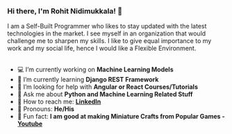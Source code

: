 ### Hi there, I'm Rohit Nidimukkala! 👋
I am a Self-Built Programmer who likes to stay updated with the latest technologies in the market. I see myself in an organization that would challenge me to sharpen my skills. I like to give equal importance to my work and my social life, hence I would like a Flexible Environment.
<br><br>

- 💻 I’m currently working on       <b> Machine Learning Models </b>
- 🧮 I’m currently learning         <b> Django REST Framework </b> <!-- - 👯 I’m looking to collaborate on  <b> -->
- 🤔 I’m looking for help with      <b> Angular or React Courses/Tutorials </b>
- 💬 Ask me about                   <b> Python and Machine Learning Related Stuff </b>
- 🤝 How to reach me:               <b> <a href="https://www.linkedin.com/in/rohit-nidimukkala/">LinkedIn</a> </b>
- 👔 Pronouns:                      <b> He/His </b>
- 🎇 Fun fact:                      <b> I am good at making Miniature Crafts from Popular Games - <a href="https://www.youtube.com/channel/UCyQAiv4i6EUDVI8vV45CQ3g">Youtube</a></b>

<!-- ![Rohit's GitHub stats](https://github-readme-stats.vercel.app/api?username=n-rohit&theme=chartreuse-dark&show_icons=true) -->
